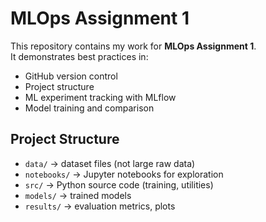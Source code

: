 
# MLOps Assignment 1

This repository contains my work for **MLOps Assignment 1**.  
It demonstrates best practices in:
- GitHub version control
- Project structure
- ML experiment tracking with MLflow
- Model training and comparison

## Project Structure
- `data/` → dataset files (not large raw data)
- `notebooks/` → Jupyter notebooks for exploration
- `src/` → Python source code (training, utilities)
- `models/` → trained models
- `results/` → evaluation metrics, plots
